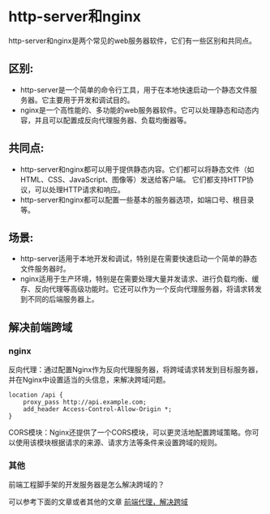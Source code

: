 # http-server和nginx

http-server和nginx是两个常见的web服务器软件，它们有一些区别和共同点。

## 区别:

* http-server是一个简单的命令行工具，用于在本地快速启动一个静态文件服务器。它主要用于开发和调试目的。
* nginx是一个高性能的、多功能的web服务器软件。它可以处理静态和动态内容，并且可以配置成反向代理服务器、负载均衡器等。

## 共同点:


* http-server和nginx都可以用于提供静态内容。它们都可以将静态文件（如HTML、CSS、JavaScript、图像等）发送给客户端。
它们都支持HTTP协议，可以处理HTTP请求和响应。
* http-server和nginx都可以配置一些基本的服务器选项，如端口号、根目录等。


## 场景:

* http-server适用于本地开发和调试，特别是在需要快速启动一个简单的静态文件服务器时。
* nginx适用于生产环境，特别是在需要处理大量并发请求、进行负载均衡、缓存、反向代理等高级功能时。它还可以作为一个反向代理服务器，将请求转发到不同的后端服务器上。

## 解决前端跨域

### nginx

反向代理：通过配置Nginx作为反向代理服务器，将跨域请求转发到目标服务器，并在Nginx中设置适当的头信息，来解决跨域问题。

```nginx
location /api {
    proxy_pass http://api.example.com;
    add_header Access-Control-Allow-Origin *;
}
```

CORS模块：Nginx还提供了一个CORS模块，可以更灵活地配置跨域策略。你可以使用该模块根据请求的来源、请求方法等条件来设置跨域的规则。

### 其他

前端工程脚手架的开发服务器是怎么解决跨域的？

可以参考下面的文章或者其他的文章
[前端代理，解决跨域](https://juejin.cn/post/6956129265368694797)